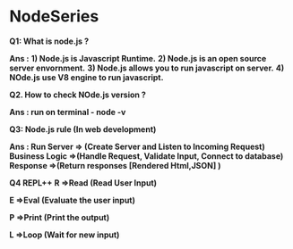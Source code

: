 # NodeSeries
**Q1: What is node.js ?**

**Ans :** 
 **1) Node.js is Javascript Runtime.**
 **2) Node.js  is an open source server envornment.**
 **3) Node.js allows you to run javascript on server.**
 **4) NOde.js use V8 engine to run javascript.**


**Q2. How to check NOde.js version ?**

**Ans : run on terminal  -  node -v**

**Q3: Node.js rule (In web development)**

**Ans : Run Server => (Create Server and Listen to Incoming Request)**
     **Business Logic =>(Handle Request, Validate Input, Connect to database)**
     **Response =>(Return responses [Rendered Html,JSON] )** 

**Q4 REPL++**
   **R =>Read  (Read User Input)**

   **E =>Eval  (Evaluate the user input)** 
   
   **P =>Print (Print the output)**
   
   **L =>Loop  (Wait for new input)**     